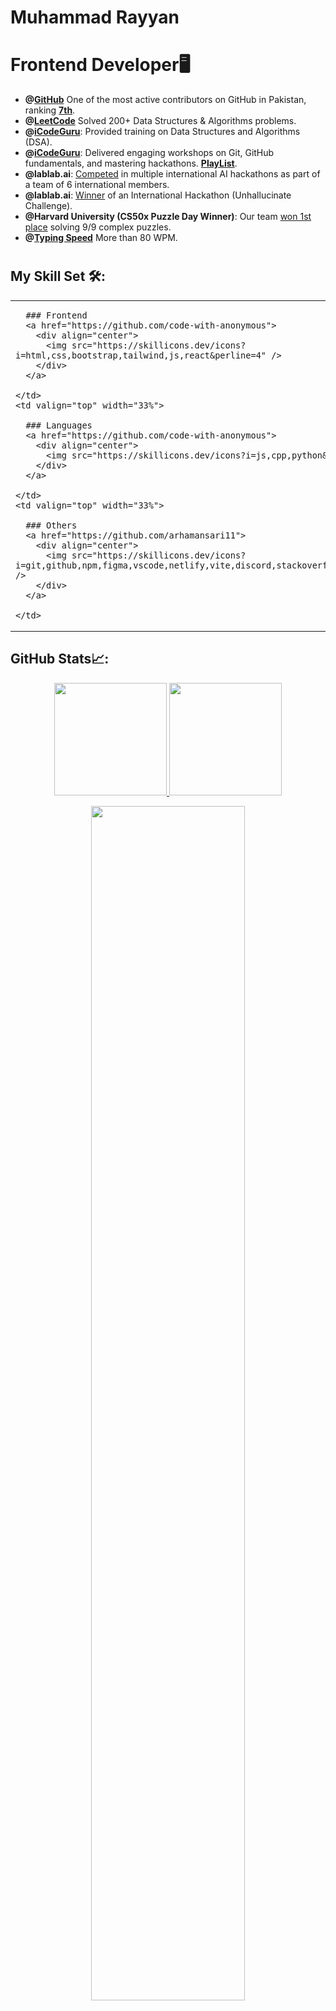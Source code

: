 # Muhammad Rayyan

# Frontend Developer🖥️

<!-- 
[![LeetCode user arham_ansari11](https://img.shields.io/badge/dynamic/json?style=for-the-badge&labelColor=black&color=%23ffa116&label=Solved&query=solved&url=https%3A%2F%2Fleetcode-badge.vercel.app%2Fapi%2Fusers%2Farham_ansari11&logo=leetcode&logoColor=yellow)](https://leetcode.com/arham_ansari11/)
-->

<!-- Bio -->
- **@[GitHub](https://committers.top/pakistan)** One of the most active contributors on GitHub in Pakistan, ranking **[7th](https://committers.top/pakistan#arhamansari11)**.
- **@[LeetCode](https://leetcode.com/arham_ansari11)** Solved 200+ Data Structures & Algorithms problems.
- **@[iCodeGuru](https://linkedin.com/company/icode-guru/)**: Provided training on Data Structures and Algorithms (DSA).
- **@[iCodeGuru](https://linkedin.com/company/icode-guru/)**: Delivered engaging workshops on Git, GitHub fundamentals, and mastering hackathons. **[PlayList](https://github.com/arhamansari11/Volunteer_Teaching_Recordings/)**.
- **@lablab.ai**: [Competed](https://lablab.ai/u/@Arhamansari) in multiple international AI hackathons as part of a team of 6 international members.
- **@lablab.ai**: [Winner](https://www.linkedin.com/feed/update/urn:li:activity:7176606481717370881/) of an International Hackathon (Unhallucinate Challenge).
- **@Harvard University (CS50x Puzzle Day Winner)**: Our team [won 1st place](https://www.linkedin.com/feed/update/urn:li:activity:7184104356621824001/) solving 9/9 complex puzzles.
- **@[Typing Speed](https://www.linkedin.com/feed/update/urn:li:activity:7213547594789101568/)** More than 80 WPM.

#

## My Skill Set 🛠️:

<table>
  <tr>
    <td valign="top" width="33%">

      ### Frontend  
      <a href="https://github.com/code-with-anonymous">
        <div align="center">  
          <img src="https://skillicons.dev/icons?i=html,css,bootstrap,tailwind,js,react&perline=4" /> 
        </div>
      </a>

    </td>
    <td valign="top" width="33%">

      ### Languages
      <a href="https://github.com/code-with-anonymous">
        <div align="center">
          <img src="https://skillicons.dev/icons?i=js,cpp,python&perline=4" /> 
        </div>
      </a>

    </td>
    <td valign="top" width="33%">

      ### Others
      <a href="https://github.com/arhamansari11">
        <div align="center">
          <img src="https://skillicons.dev/icons?i=git,github,npm,figma,vscode,netlify,vite,discord,stackoverflow&perline=4" /> 
        </div>
      </a>

    </td>
  </tr>
</table>

## GitHub Stats📈:
<p align="center">
    <a href="https://github.com/code-with-anonymous">
        <img height="180em" src="https://github-readme-stats-git-masterrstaa-rickstaa.vercel.app/api?username=code-with-anonymous&show_icons=true&theme=algolia&include_all_commits=true&count_private=true&hide_border=true"/>
        <img height="180em" src="https://github-readme-stats-eight-theta.vercel.app/api/top-langs/?username=code-with-anonymous&langs_count=12&layout=compact&theme=algolia&include_all_commits=true&count_private=true&hide_border=true" />
    </a>
</p>

<p align="center">
    <a href="https://github.com/code-with-anonymous"> 
        <img width="70%" src="https://github-readme-streak-stats.herokuapp.com/?user=code-with-anonymous&theme=algolia&hide_border=true" /> 
    </a>  
</p>

<br>

<!-- 
<div align="center">
    <a href="https://github.com/code-with-anonymous">
        <img src="https://quotes-github-readme.vercel.app/api?theme=dark">
    </a>
</div> 
-->
